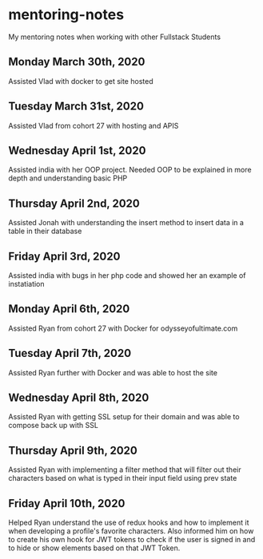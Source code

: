 # mentoring-notes
My mentoring notes when working with other Fullstack Students

## Monday March 30th, 2020

Assisted Vlad with docker to get site hosted

## Tuesday March 31st, 2020

Assisted Vlad from cohort 27 with hosting and APIS

## Wednesday April 1st, 2020

Assisted india with her OOP project. Needed OOP to be explained in more depth and understanding basic PHP 

## Thursday April 2nd, 2020

Assisted Jonah with understanding the insert method to insert data in a table in their database

## Friday April 3rd, 2020

Assisted india with bugs in her php code and showed her an example of instatiation 

## Monday April 6th, 2020

Assisted Ryan from cohort 27 with Docker for odysseyofultimate.com

## Tuesday April 7th, 2020

Assisted Ryan further with Docker and was able to host the site 

## Wednesday April 8th, 2020

Assisted Ryan with getting SSL setup for their domain and was able to compose back up with SSL

## Thursday April 9th, 2020

Assisted Ryan with implementing a filter method that will filter out their characters based on what is typed in their input field using prev state

## Friday April 10th, 2020

Helped Ryan understand the use of redux hooks and how to implement it when developing a profile's favorite characters. Also informed him on how to create his own hook for JWT tokens to check if the user is signed in and to hide or show elements based on that JWT Token. 